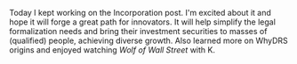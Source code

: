 Today I kept working on the Incorporation post. I'm excited about it and hope it will forge a great path for innovators. It will help simplify the legal formalization needs and bring their investment securities to masses of (qualified) people, achieving diverse growth. Also learned more on WhyDRS origins and enjoyed watching *Wolf of Wall Street* with K.
